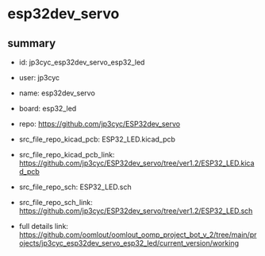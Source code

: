 # esp32dev_servo
 
## summary 
* id: jp3cyc_esp32dev_servo_esp32_led
* user: jp3cyc
* name: esp32dev_servo
* board: esp32_led
* repo: https://github.com/jp3cyc/ESP32dev_servo
* src_file_repo_kicad_pcb: ESP32_LED.kicad_pcb
* src_file_repo_kicad_pcb_link: https://github.com/jp3cyc/ESP32dev_servo/tree/ver1.2/ESP32_LED.kicad_pcb


* src_file_repo_sch: ESP32_LED.sch
* src_file_repo_sch_link: https://github.com/jp3cyc/ESP32dev_servo/tree/ver1.2/ESP32_LED.sch
* full details link: https://github.com/oomlout/oomlout_oomp_project_bot_v_2/tree/main/projects/jp3cyc_esp32dev_servo_esp32_led/current_version/working  







